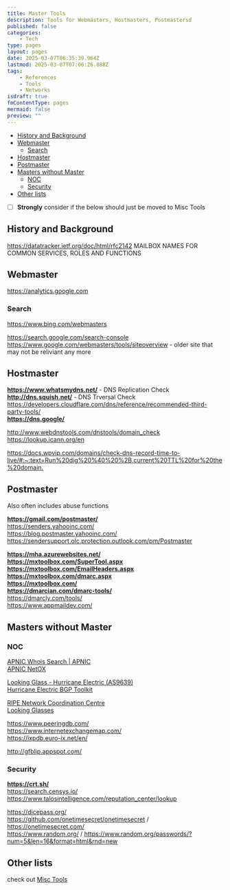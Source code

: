```yaml
---
title: Master Tools
description: Tools for Webmasters, Hostmasters, Postmastersd
published: false
categories:
    - Tech
type: pages
layout: pages
date: 2025-03-07T06:35:39.964Z
lastmod: 2025-03-07T07:06:26.888Z
tags:
    - References
    - Tools
    - Networks
isdraft: true
fmContentType: pages
mermaid: false
preview: ""
---
```


<!--- cSpell:disable --->
* [History and Background](#history-and-background)
* [Webmaster](#webmaster)
  * [Search](#search)
* [Hostmaster](#hostmaster)
* [Postmaster](#postmaster)
* [Masters without Master](#masters-without-master)
  * [NOC](#noc)
  * [Security](#security)
* [Other lists](#other-lists)
<!--- cSpell:enable --->

* [ ] **Strongly** consider if the below should just be moved to Misc Tools

## History and Background

<https://datatracker.ietf.org/doc/html/rfc2142> MAILBOX NAMES FOR COMMON SERVICES, ROLES AND FUNCTIONS

## Webmaster

<https://analytics.google.com>

### Search

<https://www.bing.com/webmasters>

<https://search.google.com/search-console>\
<https://www.google.com/webmasters/tools/siteoverview> - older site that may not be reliviant any more

## Hostmaster

**<https://www.whatsmydns.net/>** - DNS Replication Check\
**<http://dns.squish.net/>** - DNS Trversal Check\
<https://developers.cloudflare.com/dns/reference/recommended-third-party-tools/>\
**<https://dns.google/>**

<http://www.webdnstools.com/dnstools/domain_check>\
<https://lookup.icann.org/en>

<https://docs.wpvip.com/domains/check-dns-record-time-to-live/#:~:text=Run%20dig%20%40%20%2B,current%20TTL%20for%20the%20domain.>

## Postmaster

Also often includes abuse functions

**<https://gmail.com/postmaster/>**\
<https://senders.yahooinc.com/>\
<https://blog.postmaster.yahooinc.com/>\
<https://sendersupport.olc.protection.outlook.com/pm/Postmaster>

**<https://mha.azurewebsites.net/>**\
**<https://mxtoolbox.com/SuperTool.aspx>**\
**<https://mxtoolbox.com/EmailHeaders.aspx>**\
**<https://mxtoolbox.com/dmarc.aspx>**\
**<https://mxtoolbox.com/>**\
**<https://dmarcian.com/dmarc-tools/>**\
<https://dmarcly.com/tools/>\
<https://www.appmaildev.com/>

## Masters without Master

### NOC

[APNIC Whois Search | APNIC](https://wq.apnic.net/static/search.html)\
[APNIC NetOX](https://netox.apnic.net/)

[Looking Glass - Hurricane Electric (AS9639)](http://lg.he.net/)\
[Hurricane Electric BGP Toolkit](https://bgp.he.net/)

[RIPE Network Coordination Centre](https://www.ripe.net/)\
[Looking Glasses](https://www.ausnog.net/tools/lg)

<https://www.peeringdb.com/>\
<https://www.internetexchangemap.com/>\
<https://ixpdb.euro-ix.net/en/>

<http://gfblip.appspot.com/>

### Security

**<https://crt.sh/>**\
<https://search.censys.io/>\
<https://www.talosintelligence.com/reputation_center/lookup>

<https://dicepass.org/>\
<https://github.com/onetimesecret/onetimesecret> / <https://onetimesecret.com/>\
<https://www.random.org/> / <https://www.random.org/passwords/?num=5&len=16&format=html&rnd=new>

## Other lists

check out [Misc Tools](misc-tools.md)
